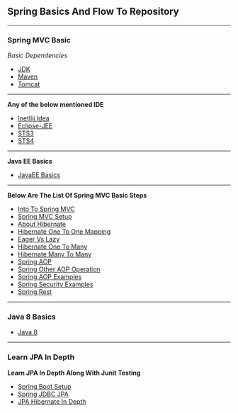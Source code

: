 ## Spring Basics And Flow To Repository

----------

### Spring MVC Basic

_Basic Dependencies_

 * [JDK](https://www.oracle.com/technetwork/java/javase/downloads/jdk8-downloads-2133151.html)
 * [Maven](https://maven.apache.org/download.cgi)
 * [Tomcat](https://tomcat.apache.org/download-90.cgi)

----------

**Any of the below mentioned IDE**

* [Inetllij Idea](https://www.jetbrains.com/idea/download/)
* [Eclipse-JEE](https://www.eclipse.org/downloads/packages/release/2019-03/m3)
* [STS3](https://spring.io/tools3/sts/all)
* [STS4](https://spring.io/tools)

----------
**Java EE Basics**

* [JavaEE Basics](https://github.com/VinayagamD/JavaEEBasics)

----------

**Below Are The List Of Spring MVC Basic Steps**

* [Into To Spring MVC](https://github.com/VinayagamD/springtest)
* [Spring MVC Setup](https://github.com/VinayagamD/springmvcdemo)
* [About Hibernate](https://github.com/VinayagamD/hibernatetut)
* [Hibernate One To One Mapping](https://github.com/VinayagamD/hibernateonetoonemapping)
* [Eager Vs Lazy](https://github.com/VinayagamD/EagerVsLazy)
* [Hibernate One To Many](https://github.com/VinayagamD/hibernateonetoonemapping)
* [Hibernate Many To Many](https://github.com/VinayagamD/hb-many-two-many)
* [Spring AOP](https://github.com/VinayagamD/springaop)
* [Spring Other AOP Operation](https://github.com/VinayagamD/SpringAopDetails)
* [Spring AOP Examples](https://github.com/VinayagamD/SpringAOPExamples)
* [Spring Security Examples](https://github.com/VinayagamD/SpringSecuirtyDemoSteps)
* [Spring Rest](https://github.com/VinayagamD/SpringRestDemo)

----------

### Java 8 Basics

* [Java 8](https://github.com/VinayagamD/LearnJava8)

----------

### Learn JPA In Depth

**Learn JPA In Depth Along With Junit Testing**

* [Spring Boot Setup](https://github.com/VinayagamD/SpringBootBasics)
* [Spring JDBC JPA](https://github.com/VinayagamD/SpringBootJDBCAndJPA)
* [JPA Hibernate In Depth](JPA-Hibernate-InDepth)